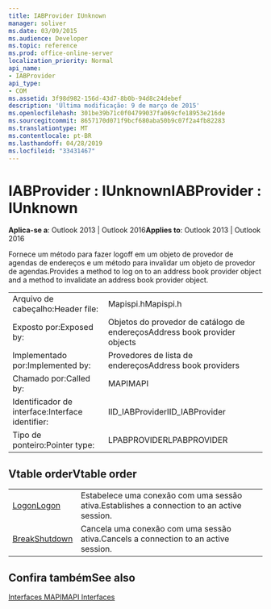 ```yaml
---
title: IABProvider IUnknown
manager: soliver
ms.date: 03/09/2015
ms.audience: Developer
ms.topic: reference
ms.prod: office-online-server
localization_priority: Normal
api_name:
- IABProvider
api_type:
- COM
ms.assetid: 3f98d982-156d-43d7-8b0b-94d8c24debef
description: 'Última modificação: 9 de março de 2015'
ms.openlocfilehash: 301be39b71c0f04799037fa069cfe18953e216de
ms.sourcegitcommit: 8657170d071f9bcf680aba50b9c07f2a4fb82283
ms.translationtype: MT
ms.contentlocale: pt-BR
ms.lasthandoff: 04/28/2019
ms.locfileid: "33431467"
---
```

# <a name="iabprovider--iunknown"></a><span data-ttu-id="74671-103">IABProvider : IUnknown</span><span class="sxs-lookup"><span data-stu-id="74671-103">IABProvider : IUnknown</span></span>

  
  
<span data-ttu-id="74671-104">**Aplica-se a**: Outlook 2013 | Outlook 2016</span><span class="sxs-lookup"><span data-stu-id="74671-104">**Applies to**: Outlook 2013 | Outlook 2016</span></span> 
  
<span data-ttu-id="74671-105">Fornece um método para fazer logoff em um objeto de provedor de agendas de endereços e um método para invalidar um objeto de provedor de agendas.</span><span class="sxs-lookup"><span data-stu-id="74671-105">Provides a method to log on to an address book provider object and a method to invalidate an address book provider object.</span></span>
  
|||
|:-----|:-----|
|<span data-ttu-id="74671-106">Arquivo de cabeçalho:</span><span class="sxs-lookup"><span data-stu-id="74671-106">Header file:</span></span>  <br/> |<span data-ttu-id="74671-107">Mapispi.h</span><span class="sxs-lookup"><span data-stu-id="74671-107">Mapispi.h</span></span>  <br/> |
|<span data-ttu-id="74671-108">Exposto por:</span><span class="sxs-lookup"><span data-stu-id="74671-108">Exposed by:</span></span>  <br/> |<span data-ttu-id="74671-109">Objetos do provedor de catálogo de endereços</span><span class="sxs-lookup"><span data-stu-id="74671-109">Address book provider objects</span></span>  <br/> |
|<span data-ttu-id="74671-110">Implementado por:</span><span class="sxs-lookup"><span data-stu-id="74671-110">Implemented by:</span></span>  <br/> |<span data-ttu-id="74671-111">Provedores de lista de endereços</span><span class="sxs-lookup"><span data-stu-id="74671-111">Address book providers</span></span>  <br/> |
|<span data-ttu-id="74671-112">Chamado por:</span><span class="sxs-lookup"><span data-stu-id="74671-112">Called by:</span></span>  <br/> |<span data-ttu-id="74671-113">MAPI</span><span class="sxs-lookup"><span data-stu-id="74671-113">MAPI</span></span>  <br/> |
|<span data-ttu-id="74671-114">Identificador de interface:</span><span class="sxs-lookup"><span data-stu-id="74671-114">Interface identifier:</span></span>  <br/> |<span data-ttu-id="74671-115">IID_IABProvider</span><span class="sxs-lookup"><span data-stu-id="74671-115">IID_IABProvider</span></span>  <br/> |
|<span data-ttu-id="74671-116">Tipo de ponteiro:</span><span class="sxs-lookup"><span data-stu-id="74671-116">Pointer type:</span></span>  <br/> |<span data-ttu-id="74671-117">LPABPROVIDER</span><span class="sxs-lookup"><span data-stu-id="74671-117">LPABPROVIDER</span></span>  <br/> |
   
## <a name="vtable-order"></a><span data-ttu-id="74671-118">Vtable order</span><span class="sxs-lookup"><span data-stu-id="74671-118">Vtable order</span></span>

|||
|:-----|:-----|
|[<span data-ttu-id="74671-119">Logon</span><span class="sxs-lookup"><span data-stu-id="74671-119">Logon</span></span>](iabprovider-logon.md) <br/> |<span data-ttu-id="74671-120">Estabelece uma conexão com uma sessão ativa.</span><span class="sxs-lookup"><span data-stu-id="74671-120">Establishes a connection to an active session.</span></span>  <br/> |
|[<span data-ttu-id="74671-121">Break</span><span class="sxs-lookup"><span data-stu-id="74671-121">Shutdown</span></span>](iabprovider-shutdown.md) <br/> |<span data-ttu-id="74671-122">Cancela uma conexão com uma sessão ativa.</span><span class="sxs-lookup"><span data-stu-id="74671-122">Cancels a connection to an active session.</span></span>  <br/> |
   
## <a name="see-also"></a><span data-ttu-id="74671-123">Confira também</span><span class="sxs-lookup"><span data-stu-id="74671-123">See also</span></span>



[<span data-ttu-id="74671-124">Interfaces MAPI</span><span class="sxs-lookup"><span data-stu-id="74671-124">MAPI Interfaces</span></span>](mapi-interfaces.md)


